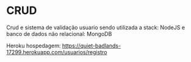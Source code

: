 # CRUD
Crud e sistema de validação usuario sendo utilizada a stack: NodeJS e banco de dados não relacional: MongoDB

Heroku hospedagem:
https://quiet-badlands-17299.herokuapp.com/usuarios/registro

